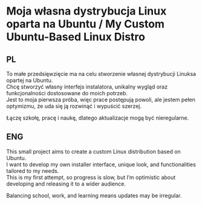 # Moja własna dystrybucja Linux oparta na Ubuntu / My Custom Ubuntu-Based Linux Distro

## PL

To małe przedsięwzięcie ma na celu stworzenie własnej dystrybucji Linuksa opartej na Ubuntu.  
Chcę stworzyć własny interfejs instalatora, unikalny wygląd oraz funkcjonalności dostosowane do moich potrzeb.  
Jest to moja pierwsza próba, więc prace postępują powoli, ale jestem pełen optymizmu, że uda się ją rozwinąć i wypuścić szerzej.  

Łączę szkołę, pracę i naukę, dlatego aktualizacje mogą być nieregularne.

## ENG

This small project aims to create a custom Linux distribution based on Ubuntu.  
I want to develop my own installer interface, unique look, and functionalities tailored to my needs.  
This is my first attempt, so progress is slow, but I’m optimistic about developing and releasing it to a wider audience.  

Balancing school, work, and learning means updates may be irregular.
